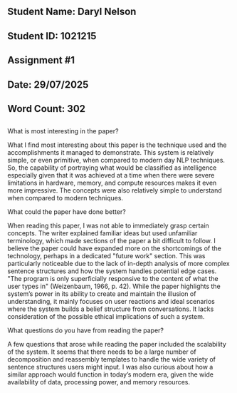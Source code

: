 ## Student Name: Daryl Nelson  
## Student ID: 1021215  
## Assignment #1  
## Date: 29/07/2025 
## Word Count: 302

##

What is most interesting in the paper?

What I find most interesting about this paper is the technique used and the accomplishments it managed to demonstrate. This system is relatively simple, or even primitive, when compared to modern day NLP techniques. So, the capability of portraying what would be classified as intelligence especially given that it was achieved at a time when there were severe limitations in hardware, memory, and compute resources makes it even more impressive. The concepts were also relatively simple to understand when compared to modern techniques.


What could the paper have done better?

When reading this paper, I was not able to immediately grasp certain concepts. The writer explained familiar ideas but used unfamiliar terminology, which made sections of the paper a bit difficult to follow. I believe the paper could have expanded more on the shortcomings of the technology, perhaps in a dedicated "future work" section. This was particularly noticeable due to the lack of in-depth analysis of more complex sentence structures and how the system handles potential edge cases. "The program is only superficially responsive to the content of what the user types in" (Weizenbaum, 1966, p. 42). While the paper highlights the system’s power in its ability to create and maintain the illusion of understanding, it mainly focuses on user reactions and ideal scenarios where the system builds a belief structure from conversations. It lacks consideration of the possible ethical implications of such a system.

What questions do you have from reading the paper?

A few questions that arose while reading the paper included the scalability of the system. It seems that there needs to be a large number of decomposition and reassembly templates to handle the wide variety of sentence structures users might input. I was also curious about how a similar approach would function in today’s modern era, given the wide availability of data, processing power, and memory resources.
